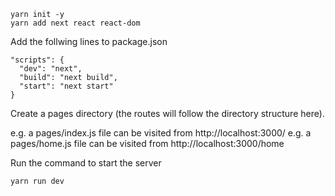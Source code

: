```
yarn init -y
yarn add next react react-dom
```
Add the follwing lines to package.json
```
"scripts": {
  "dev": "next",
  "build": "next build",
  "start": "next start"
}
```
Create a pages directory (the routes will follow the directory structure here).

e.g. a pages/index.js file can be visited from http://localhost:3000/
e.g. a pages/home.js file can be visited from http://localhost:3000/home


Run the command to start the server
```
yarn run dev
```
